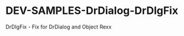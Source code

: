 DEV-SAMPLES-DrDialog-DrDlgFix
=============================

DrDlgFix - Fix for DrDialog and Object Rexx 
